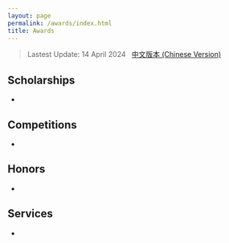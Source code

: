 ```yaml
---
layout: page
permalink: /awards/index.html
title: Awards
---
```


> Lastest Update: 14 April 2024 &nbsp; [中文版本 (Chinese Version)](https://lujiabo98.github.io/file/awards-zh/)

## Scholarships

- 

## Competitions

- 

## Honors

- 

## Services

- 

